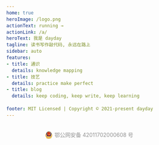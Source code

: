 ```yaml
---
home: true
heroImage: /logo.png
actionText: running →
actionLink: /a/
heroText: 我是 dayday
tagline: 读书写作敲代码, 永远在路上
sidebar: auto
features:
- title: 通识
  details: knowledge mapping
- title: 技艺
  details: practice make perfect
- title: blog
  details: keep coding, keep write, keep learning

footer: MIT Licensed | Copyright © 2021-present dayday
---
```

<div style="width:300px;margin:0 auto; padding:20px 0;">
    <a target="_blank" href="https://www.beian.gov.cn/portal/registerSystemInfo?recordcode=42011702000608" style="display:inline-block;text-decoration:none;height:20px;line-height:20px;"><img src="./static/beian.png" style="float:left;"/><p style="float:left;height:20px;line-height:20px;margin: 0px 0px 0px 5px; color:#939393;">鄂公网安备 42011702000608 号</p></a>
</div>

